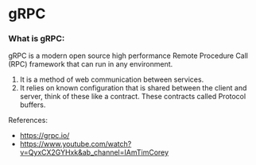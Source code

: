 # gRPC
### What is gRPC:
gRPC is a modern open source high performance Remote Procedure Call (RPC) framework that can run in any environment. 
1. It is a method of web communication between services. 
2. It relies on known configuration that is shared between the client and server, think of these like a contract. These contracts called Protocol buffers.

References:
* https://grpc.io/
* https://www.youtube.com/watch?v=QyxCX2GYHxk&ab_channel=IAmTimCorey

